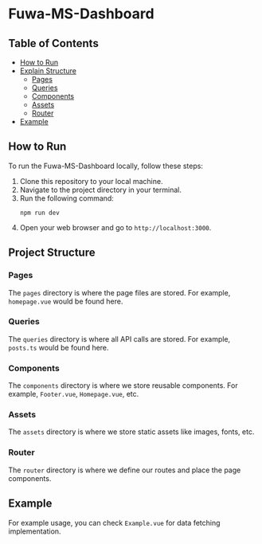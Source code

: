 # Fuwa-MS-Dashboard

## Table of Contents

- [How to Run](#how-to-run)
- [Explain Structure](#explain-structure)
  - [Pages](#pages)
  - [Queries](#queries)
  - [Components](#components)
  - [Assets](#assets)
  - [Router](#router)
- [Example](#example)

## How to Run

To run the Fuwa-MS-Dashboard locally, follow these steps:

1. Clone this repository to your local machine.
2. Navigate to the project directory in your terminal.
3. Run the following command:
   ```
   npm run dev
   ```
4. Open your web browser and go to `http://localhost:3000`.

## Project Structure

### Pages

The `pages` directory is where the page files are stored. For example, `homepage.vue` would be found here.

### Queries

The `queries` directory is where all API calls are stored. For example, `posts.ts` would be found here.

### Components

The `components` directory is where we store reusable components. For example, `Footer.vue`, `Homepage.vue`, etc.

### Assets

The `assets` directory is where we store static assets like images, fonts, etc.

### Router

The `router` directory is where we define our routes and place the page components.

## Example

For example usage, you can check `Example.vue` for data fetching implementation.
